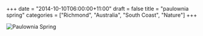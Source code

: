 +++
date = "2014-10-10T06:00:00+11:00"
draft = false
title = "paulownia spring"
categories = ["Richmond", "Australia", "South Coast", "Nature"]
+++

<img sizes="(max-width: 30em) 100%, (max-width: 50em) 50%,
            calc(33% - 100px)"
     srcset="/thumb/paulownia-spring.jpg 3200w,
             /thumb/paulownia-spring-large.jpg 2560w,
             /thumb/paulownia-spring-medium.jpg 2048w,
             /thumb/paulownia-spring-small.jpg 1024w,
             /thumb/paulownia-spring-xsmall.jpg 640w"
     src="/thumb/paulownia-spring-small.jpg"
     class="img-responsive caption__media"
     alt="Paulownia Spring"/>
